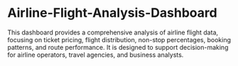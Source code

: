 # Airline-Flight-Analysis-Dashboard
This dashboard provides a comprehensive analysis of airline flight data, focusing on ticket pricing, flight distribution, non-stop percentages, booking patterns, and route performance. It is designed to support decision-making for airline operators, travel agencies, and business analysts.
